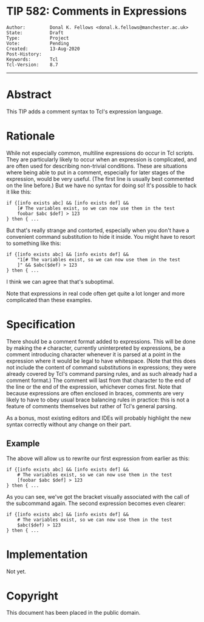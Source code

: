 # TIP 582: Comments in Expressions
	Author:         Donal K. Fellows <donal.k.fellows@manchester.ac.uk>
	State:          Draft
	Type:           Project
	Vote:           Pending
	Created:        13-Aug-2020
	Post-History:
	Keywords:       Tcl
	Tcl-Version:    8.7
-----

# Abstract

This TIP adds a comment syntax to Tcl's expression language.

# Rationale

While not especially common, multiline expressions do occur in Tcl scripts.
They are particularly likely to occur when an expression is complicated, and
are often used for describing non-trivial conditions. These are situations
where being able to put in a comment, especially for later stages of the
expression, would be very useful. (The first line is usually best commented on
the line before.) But we have no syntax for doing so! It's possible to hack it
like this:

```
if {[info exists abc] && [info exists def] &&
    [# The variables exist, so we can now use them in the test
    foobar $abc $def] > 123
} then { ...
```

But that's really strange and contorted, especially when you don't have a
convenient command substitution to hide it inside. You might have to resort to
something like this:

```
if {[info exists abc] && [info exists def] &&
    "1[# The variables exist, so we can now use them in the test
    ]" && $abc($def) > 123
} then { ...
```

I think we can agree that that's suboptimal.

Note that expressions in real code often get quite a lot longer and more
complicated than these examples.

# Specification

There should be a comment format added to expressions. This will be done by
making the `#` character, currently uninterpreted by expressions, be a comment
introducing character whenever it is parsed at a point in the expression where
it would be legal to have whitespace. 
(Note that this does not include the content of command substitutions in
expressions; they were already covered by Tcl's command parsing rules, and as
such already had a comment format.)
The comment will last from that
character to the end of the line or the end of the expression, whichever comes
first. Note that because expressions are often enclosed in braces, comments
are very likely to have to obey usual brace balancing rules in practice: this
is not a feature of comments themselves but rather of Tcl's general parsing.

As a bonus, most existing editors and IDEs will probably highlight the new
syntax correctly without any change on their part.

## Example

The above will allow us to rewrite our first expression from earlier as this:

```
if {[info exists abc] && [info exists def] &&
    # The variables exist, so we can now use them in the test
    [foobar $abc $def] > 123
} then { ...
```

As you can see, we've got the bracket visually associated with the call of the
subcommand again. The second expression becomes even clearer:

```
if {[info exists abc] && [info exists def] &&
    # The variables exist, so we can now use them in the test
    $abc($def) > 123
} then { ...
```

# Implementation

Not yet.

# Copyright

This document has been placed in the public domain.
